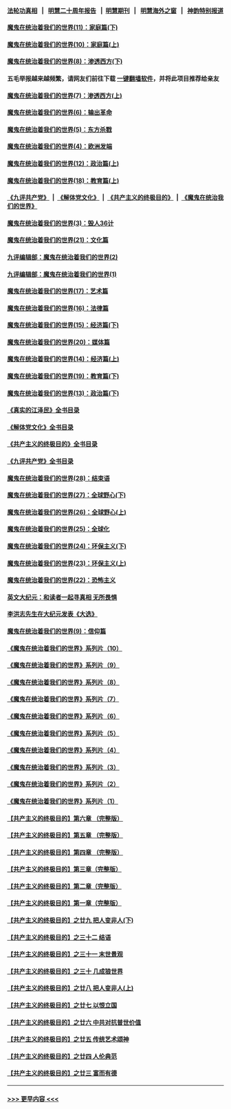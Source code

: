 #### [法轮功真相](https://github.com/gfw-breaker/truth/blob/master/README.md?t=0) &nbsp;&nbsp;|&nbsp;&nbsp; [明慧二十周年报告](https://github.com/gfw-breaker/mh-reports/blob/master/README.md?t=0) &nbsp;&nbsp;|&nbsp;&nbsp;[明慧期刊](https://github.com/gfw-breaker/mh-qikan) &nbsp;&nbsp;|&nbsp;&nbsp; [明慧海外之窗](https://github.com/gfw-breaker/mh-news/blob/master/README.md?t=0) &nbsp;&nbsp;|&nbsp;&nbsp; [神韵特别报道](https://github.com/gfw-breaker/mh-news/blob/master/shenyun.md?t=0)
#### [魔鬼在统治着我们的世界(11)：家庭篇(下)](../pages/nsc422/n10440961.md?t=12050050) 
#### [魔鬼在统治着我们的世界(10)：家庭篇(上)](../pages/nsc422/n10435448.md?t=12050050) 
#### [魔鬼在统治着我们的世界(8)：渗透西方(下)](../pages/nsc422/n10429603.md?t=12050050) 
#### 五毛举报越来越频繁，请网友们前往下载 [一键翻墙软件](https://github.com/gfw-breaker/ssr-accounts)，并将此项目推荐给亲友
#### [魔鬼在统治着我们的世界(7)：渗透西方(上)](../pages/nsc422/n10426013.md?t=12050050) 
#### [魔鬼在统治着我们的世界(6)：输出革命](../pages/nsc422/n10421536.md?t=12050050) 
#### [魔鬼在统治着我们的世界(5)：东方杀戮](../pages/nsc422/n10417707.md?t=12050050) 
#### [魔鬼在统治着我们的世界(4)：欧洲发端](../pages/nsc422/n10414890.md?t=12050050) 
#### [魔鬼在统治着我们的世界(12)：政治篇(上)](../pages/nsc422/n10444576.md?t=12050050) 
#### [魔鬼在统治着我们的世界(18)：教育篇(上)](../pages/nsc422/n10526970.md?t=12050050) 
#### [《九评共产党》](https://github.com/begood0513/9ping.md/blob/master/README.md) &nbsp;|&nbsp; [《解体党文化》](../../../../jtdwh.md/blob/master/README.md)  &nbsp;|&nbsp; [《共产主义的终极目的》](../../../../gczydzjmd.md/blob/master/README.md) &nbsp;|&nbsp; [《魔鬼在统治我们的世界》](../../../../mgztzwmdsj.md/blob/master/README.md) 
#### [魔鬼在统治着我们的世界(3)：毁人36计](../pages/nsc422/n10411583.md?t=12050050) 
#### [魔鬼在统治着我们的世界(21)：文化篇](../pages/nsc422/n10597706.md?t=12050050) 
#### [九评编辑部：魔鬼在统治着我们的世界(2)](../pages/nsc422/n10410036.md?t=12050050) 
#### [九评编辑部：魔鬼在统治着我们的世界(1)](../pages/nsc422/n10406825.md?t=12050050) 
#### [魔鬼在统治着我们的世界(17)：艺术篇](../pages/nsc422/n10499093.md?t=12050050) 
#### [魔鬼在统治着我们的世界(16)：法律篇](../pages/nsc422/n10485969.md?t=12050050) 
#### [魔鬼在统治着我们的世界(15)：经济篇(下)](../pages/nsc422/n10469975.md?t=12050050) 
#### [魔鬼在统治着我们的世界(20)：媒体篇](../pages/nsc422/n10586579.md?t=12050050) 
#### [魔鬼在统治着我们的世界(14)：经济篇(上)](../pages/nsc422/n10457370.md?t=12050050) 
#### [魔鬼在统治着我们的世界(19)：教育篇(下)](../pages/nsc422/n10564808.md?t=12050050) 
#### [魔鬼在统治着我们的世界(13)：政治篇(下)](../pages/nsc422/n10448270.md?t=12050050) 
#### [《真实的江泽民》全书目录](../pages/nsc422/n13721399.md?t=12050050) 
#### [《解体党文化》全书目录](../pages/nsc422/n13721157.md?t=12050050) 
#### [《共产主义的终极目的》全书目录](../pages/nsc422/n13721048.md?t=12050050) 
#### [《九评共产党》全书目录](../pages/nsc422/n13708085.md?t=12050050) 
#### [魔鬼在统治着我们的世界(28)：结束语](../pages/nsc422/n10936246.md?t=12050050) 
#### [魔鬼在统治着我们的世界(27)：全球野心(下)](../pages/nsc422/n10928319.md?t=12050050) 
#### [魔鬼在统治着我们的世界(26)：全球野心(上)](../pages/nsc422/n10900318.md?t=12050050) 
#### [魔鬼在统治着我们的世界(25)：全球化](../pages/nsc422/n10788205.md?t=12050050) 
#### [魔鬼在统治着我们的世界(24)：环保主义(下)](../pages/nsc422/n10695307.md?t=12050050) 
#### [魔鬼在统治着我们的世界(23)：环保主义(上)](../pages/nsc422/n10688613.md?t=12050050) 
#### [魔鬼在统治着我们的世界(22)：恐怖主义](../pages/nsc422/n10614727.md?t=12050050) 
#### [英文大纪元：和读者一起寻真相 无所畏惧](../pages/nsc422/n12542027.md?t=12050050) 
#### [李洪志先生在大纪元发表《大选》](../pages/nsc422/n12534746.md?t=12050050) 
#### [魔鬼在统治着我们的世界(9)：信仰篇](../pages/nsc422/n10432159.md?t=12050050) 
#### [《魔鬼在统治着我们的世界》系列片（10）](../pages/nsc422/n12292670.md?t=12050050) 
#### [《魔鬼在统治着我们的世界》系列片（9）](../pages/nsc422/n12290859.md?t=12050050) 
#### [《魔鬼在统治着我们的世界》系列片（8）](../pages/nsc422/n12287445.md?t=12050050) 
#### [《魔鬼在统治着我们的世界》系列片（7）](../pages/nsc422/n12283425.md?t=12050050) 
#### [《魔鬼在统治着我们的世界》系列片（6）](../pages/nsc422/n12282314.md?t=12050050) 
#### [《魔鬼在统治着我们的世界》系列片（5）](../pages/nsc422/n12281419.md?t=12050050) 
#### [《魔鬼在统治着我们的世界》系列片（4）](../pages/nsc422/n12274024.md?t=12050050) 
#### [《魔鬼在统治着我们的世界》系列片（3）](../pages/nsc422/n12271322.md?t=12050050) 
#### [《魔鬼在统治着我们的世界》系列片（2）](../pages/nsc422/n12269049.md?t=12050050) 
#### [《魔鬼在统治着我们的世界》系列片（1）](../pages/nsc422/n12267575.md?t=12050050) 
#### [【共产主义的终极目的】第六章 （完整版）](../pages/nsc422/n11428913.md?t=12050050) 
#### [【共产主义的终极目的】第五章 （完整版）](../pages/nsc422/n11428912.md?t=12050050) 
#### [【共产主义的终极目的】第四章 （完整版）](../pages/nsc422/n11428907.md?t=12050050) 
#### [【共产主义的终极目的】第三章（完整版）](../pages/nsc422/n11428848.md?t=12050050) 
#### [【共产主义的终极目的】第二章（完整版）](../pages/nsc422/n11428831.md?t=12050050) 
#### [【共产主义的终极目的】第一章（完整版）](../pages/nsc422/n11417651.md?t=12050050) 
#### [【共产主义的终极目的】之廿九 把人变非人(下)](../pages/nsc422/n11344140.md?t=12050050) 
#### [【共产主义的终极目的】之三十二 结语](../pages/nsc422/n11360535.md?t=12050050) 
#### [【共产主义的终极目的】之三十一 末世景观](../pages/nsc422/n11351129.md?t=12050050) 
#### [【共产主义的终极目的】之三十 几成狼世界](../pages/nsc422/n11348280.md?t=12050050) 
#### [【共产主义的终极目的】之廿八 把人变非人(上)](../pages/nsc422/n11340492.md?t=12050050) 
#### [【共产主义的终极目的】之廿七 以恨立国](../pages/nsc422/n11336944.md?t=12050050) 
#### [【共产主义的终极目的】之廿六 中共对抗普世价值](../pages/nsc422/n11324785.md?t=12050050) 
#### [【共产主义的终极目的】之廿五 传统艺术颂神](../pages/nsc422/n11296396.md?t=12050050) 
#### [【共产主义的终极目的】之廿四 人伦典范](../pages/nsc422/n11296397.md?t=12050050) 
#### [【共产主义的终极目的】之廿三 富而有德](../pages/nsc422/n11283598.md?t=12050050) 

----
#### [ >>> 更早内容 <<< ](../indexes/nsc422-earlier.md)
